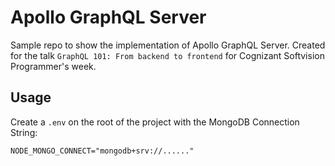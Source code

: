 # Apollo GraphQL Server

Sample repo to show the implementation of Apollo GraphQL Server.
Created for the talk `GraphQL 101: From backend to frontend` for Cognizant Softvision Programmer's week.

## Usage

Create a `.env` on the root of the project with the MongoDB Connection String:

```
NODE_MONGO_CONNECT="mongodb+srv://......"
```